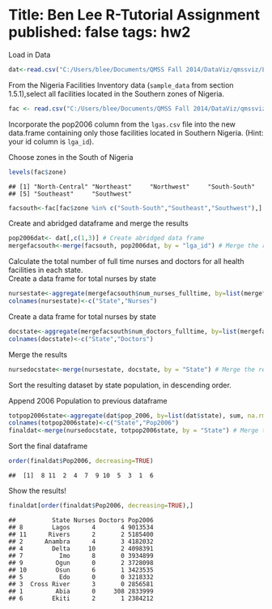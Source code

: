 Title: Ben Lee R-Tutorial Assignment
published: false
tags: hw2
========================================================
Load in Data

```r
dat<-read.csv("C:/Users/blee/Documents/QMSS Fall 2014/DataViz/qmssviz/Lab1/lgas.csv",header = TRUE)
```



From the Nigeria Facilities Inventory data (`sample_data` from section 1.5.1),select all facilities located in the Southern zones of Nigeria.  


```r
fac <- read.csv("C:/Users/blee/Documents/QMSS Fall 2014/DataViz/qmssviz/Lab1/sample_health_facilities.csv", header=TRUE)
```

Incorporate the pop2006 column from the `lgas.csv` file into the new data.frame containing only those facilities located in Southern Nigeria. (Hint: your id column is `lga_id`). 

Choose zones in the South of Nigeria

```r
levels(fac$zone)
```

```
## [1] "North-Central" "Northeast"     "Northwest"     "South-South"  
## [5] "Southeast"     "Southwest"
```

```r
facsouth<-fac[fac$zone %in% c("South-South","Southeast","Southwest"),]
```
Create and abridged dataframe and merge the results

```r
pop2006dat<- dat[,c(1,3)] # Create abridged data frame
mergefacsouth<-merge(facsouth, pop2006dat, by = "lga_id") # Merge the results
```

Calculate the total number of full time nurses and doctors for all health facilities in each state.  
Create a data frame for total nurses by state

```r
nursestate<-aggregate(mergefacsouth$num_nurses_fulltime, by=list(mergefacsouth$state), sum, na.rm=TRUE)
colnames(nursestate)<-c("State","Nurses")
```

Create a data frame for total nurses by state

```r
docstate<-aggregate(mergefacsouth$num_doctors_fulltime, by=list(mergefacsouth$state), sum, na.rm=TRUE)
colnames(docstate)<-c("State","Doctors")
```
Merge the results

```r
nursedocstate<-merge(nursestate, docstate, by = "State") # Merge the results
```


Sort the resulting dataset by state population, in descending order.  

Append 2006 Population to previous dataframe

```r
totpop2006state<-aggregate(dat$pop_2006, by=list(dat$state), sum, na.rm=TRUE)
colnames(totpop2006state)<-c("State","Pop2006")
finaldat<-merge(nursedocstate, totpop2006state, by = "State") # Merge the results
```

Sort the final dataframe

```r
order(finaldat$Pop2006, decreasing=TRUE)
```

```
##  [1]  8 11  2  4  7  9 10  5  3  1  6
```

Show the results!  

```r
finaldat[order(finaldat$Pop2006, decreasing=TRUE),]
```

```
##          State Nurses Doctors Pop2006
## 8        Lagos      4       4 9013534
## 11      Rivers      2       2 5185400
## 2      Anambra      4       3 4182032
## 4        Delta     10       2 4098391
## 7          Imo      8       0 3934899
## 9         Ogun      0       2 3728098
## 10        Osun      6       1 3423535
## 5          Edo      0       0 3218332
## 3  Cross River      3       0 2856581
## 1         Abia      0     308 2833999
## 6        Ekiti      2       1 2384212
```

